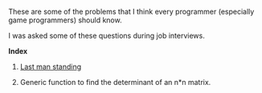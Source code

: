 These are some of the problems that I think every programmer (especially game programmers) should know.

I was asked some of these questions during job interviews.

**Index**

1. [Last man standing](https://github.com/rnand/Problem-sets/tree/master/Last-man-standing)

2. Generic function to find the determinant of an n*n matrix.